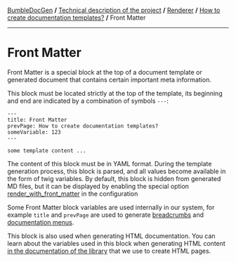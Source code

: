 <embed> <a href="/docs/README.md">BumbleDocGen</a> <b>/</b> <a href="/docs/tech/readme.md">Technical description of the project</a> <b>/</b> <a href="/docs/tech/03_renderer/readme.md">Renderer</a> <b>/</b> <a href="/docs/tech/03_renderer/01_howToCreateTemplates/readme.md">How to create documentation templates?</a> <b>/</b> Front Matter<hr> </embed>

<embed> <h1>Front Matter</h1> </embed>

Front Matter is a special block at the top of a document template or generated document that contains certain important meta information.

This block must be located strictly at the top of the template, its beginning and end are indicated by a combination of symbols `---`:

```twig
---
title: Front Matter
prevPage: How to create documentation templates?
someVariable: 123
---

some template content ...
```

The content of this block must be in YAML format.
During the template generation process, this block is parsed, and all values become available in the form of twig variables.
By default, this block is hidden from generated MD files, but it can be displayed by enabling the special option <a href="/docs/tech/03_renderer/01_howToCreateTemplates/classes/Configuration.md#mrenderwithfrontmatter">render_with_front_matter</a> in the configuration

Some Front Matter block variables are used internally in our system, for example `title` and `prevPage` are used to generate <a href="/docs/tech/03_renderer/02_breadcrumbs.md">breadcrumbs</a> and <a href="/docs/tech/03_renderer/01_howToCreateTemplates/classes/DrawDocumentationMenu.md">documentation menus</a>.

This block is also used when generating HTML documentation. You can learn about the variables used in this block when generating HTML content [in the documentation of the library](https://daux.io/Features/Front_Matter.html) that we use to create HTML pages.
